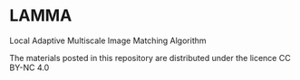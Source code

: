 # LAMMA
Local Adaptive Multiscale Image Matching Algorithm

The materials posted in this repository are distributed under the licence CC BY-NC 4.0
